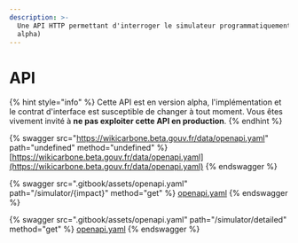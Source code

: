 ```yaml
---
description: >-
  Une API HTTP permettant d'interroger le simulateur programmatiquement (version
  alpha)
---
```


# API

{% hint style="info" %}
Cette API est en version alpha, l'implémentation et le contrat d'interface est susceptible de changer à tout moment. Vous êtes vivement invité à **ne pas exploiter cette API en production**.
{% endhint %}

{% swagger src="https://wikicarbone.beta.gouv.fr/data/openapi.yaml" path="undefined" method="undefined" %}
[https://wikicarbone.beta.gouv.fr/data/openapi.yaml](https://wikicarbone.beta.gouv.fr/data/openapi.yaml)
{% endswagger %}

{% swagger src=".gitbook/assets/openapi.yaml" path="/simulator/{impact}" method="get" %}
[openapi.yaml](.gitbook/assets/openapi.yaml)
{% endswagger %}

{% swagger src=".gitbook/assets/openapi.yaml" path="/simulator/detailed" method="get" %}
[openapi.yaml](.gitbook/assets/openapi.yaml)
{% endswagger %}
